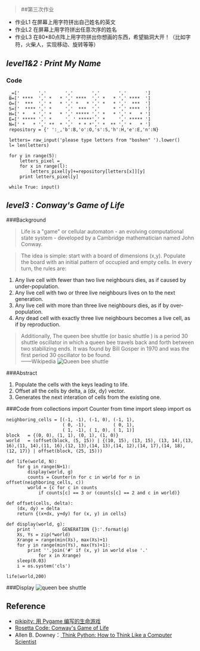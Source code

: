 

> ##第三次作业
> 
- 作业L1 在屏幕上用字符拼出自己姓名的英文
- 作业L2 在屏幕上用字符拼出任意次序的姓名
- 作业L3 在80*80点阵上用字符拼出你想画的东西，希望脑洞大开！（比如字符，火柴人，实现移动、旋转等等）

## *level1&2 : Print My Name*
### Code    
     _=['       ','       ','       ','       ','       ']
     B=[' ****  ',' *   * ',' ****  ',' *   * ',' ****  ']
     O=['  ***  ',' *   * ',' *   * ',' *   * ','  ***  ']
     S=['  **** ',' *     ','  ***  ','     * ',' ****  ']    
     H=[' *   * ',' *   * ',' ***** ',' *   * ',' *   * '] 
     E=[' ***** ',' *     ', ' *****',' *     ',' ***** ']
     N=[' *   * ',' **  * ','  * * *',' *  ** ',' *   * ']
     repository = {' ':_,'b':B,'o':O,'s':S,'h':H,'e':E,'n':N}

     letters= raw_input('please type letters from "boshen" ').lower()
     l= len(letters)

     for y in range(5):    
         letters_pixel =_
         for x in range(l):
             letters_pixel[y]+=repository[letters[x]][y]
         print letters_pixel[y]
    
     while True: input()

## *level3 : Conway's Game of Life*


###Background 


> Life is a "game" or cellular automaton - an evolving computational state system - developed by a Cambridge mathematician named John Conway.



> The idea is simple: start with a board of dimensions (x,y). Populate the board with an initial pattern of occupied and empty cells. In every turn, the rules are:



>
1. Any live cell with fewer than two live neighbours dies, as if caused by under-population.
2. Any live cell with two or three live neighbours lives on to the next generation.
3. Any live cell with more than three live neighbours dies, as if by over-population.
4. Any dead cell with exactly three live neighbours becomes a live cell, as if by reproduction.      

> Additionally, The queen bee shuttle (or basic shuttle
) is a period 30 shuttle oscillator in which a queen bee travels back and forth between two stabilizing ends. It was found by Bill Gosper in 1970 and was the first period 30 oscillator to be found.                            
> ——Wikipedia ![](http://www.conwaylife.com/w/images/c/c2/Queenbeeshuttle.png "Queen bee shuttle")

###Abstract
1. Populate the cells with the keys leading to life.
1. Offset all the cells by delta, a (dx, dy) vector.
1. Generates the next interation of cells from the existing one.


###Code
	from collections import Counter
	from time import sleep
	import os

	neighboring_cells = [(-1, -1), (-1, 0), (-1, 1), 
	                     ( 0, -1),          ( 0, 1), 
	                     ( 1, -1), ( 1, 0), ( 1, 1)]
	block   = {(0, 0), (1, 1), (0, 1), (1, 0)}
	world   = (offset(block, (5, 15)) | {(10, 15), (13, 15), (13, 14),(13, 16),(11, 14),(11, 16),(12, 13),(14, 13),(14, 12),(14, 17),(14, 18), (12, 17)} | offset(block, (25, 15)))

	def life(world, N):
    	for g in range(N+1):
        	display(world, g)
        	counts = Counter(n for c in world for n in offset(neighboring_cells, c))
        	world = {c for c in counts 
                if counts[c] == 3 or (counts[c] == 2 and c in world)} 
 
	def offset(cells, delta):
    	(dx, dy) = delta
    	return {(x+dx, y+dy) for (x, y) in cells}
 
	def display(world, g):
    	print '          GENERATION {}:'.format(g)
    	Xs, Ys = zip(*world)
    	Xrange = range(min(Xs), max(Xs)+1)
    	for y in range(min(Ys), max(Ys)+1):
       		print ''.join('#' if (x, y) in world else '.'
            	for x in Xrange)
    	sleep(0.03)
    	i = os.system('cls')
 
	life(world,200)
	
###Display
   ![queen bee shuttle](https://raw.githubusercontent.com/endeavor19/computationalphysics_N2013301020025/master/gof.gif )

## Reference

- [pikipity: 用 Pygame 编写的生命游戏](http://pikipity.github.io/blog/the-game-of-life-using-pygame.html )
- [Rosetta Code: Conway's Game of Life](http://rosettacode.org/wiki/Conway%27s_Game_of_Life#Python)
- Allen B. Downey：[ Think Python: How to Think Like a Computer Scientist](http://greenteapress.com/wp/think-python/ )
